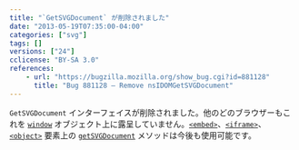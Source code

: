 ```yaml
---
title: "`GetSVGDocument` が削除されました"
date: "2013-05-19T07:35:00-04:00"
categories: ["svg"]
tags: []
versions: ["24"]
cclicense: "BY-SA 3.0"
references:
    - url: "https://bugzilla.mozilla.org/show_bug.cgi?id=881128"
      title: "Bug 881128 – Remove nsIDOMGetSVGDocument"
---
```

`GetSVGDocument` インターフェイスが削除されました。他のどのブラウザーもこれを [`window`](https://developer.mozilla.org/docs/Web/API/window) オブジェクト上に露呈していません。[`<embed>`](https://developer.mozilla.org/docs/Web/HTML/Element/embed)、[`<iframe>`](https://developer.mozilla.org/docs/Web/HTML/Element/iframe)、[`<object>`](https://developer.mozilla.org/docs/Web/HTML/Element/object) 要素上の [`getSVGDocument`](https://developer.mozilla.org/docs/Web/SVG/Scripting#_.E6.96.87.E6.9B.B8.E9.96.93.E3.81.AE.E3.82.B9.E3.82.AF.E3.83.AA.E3.83.97.E3.83.86.E3.82.A3.E3.83.B3.E3.82.B0_-_.E5.9F.8B.E3.82.81.E8.BE.BC.E3.81.BF_SVG_.E3.81.AE.E5.8F.82.E7.85.A7_) メソッドは今後も使用可能です。
